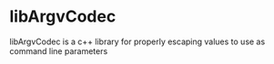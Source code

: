 # libArgvCodec
libArgvCodec is a c++ library for properly escaping values to use as command line parameters
